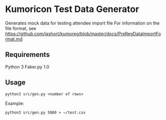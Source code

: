 Kumoricon Test Data Generator
===============================

Generates mock data for testing attendee import file
For information on the file format, see https://github.com/jashort/kumoreg/blob/master/docs/PreRegDataImportFormat.md

Requirements
---------------
Python 3
Faker.py 1.0


Usage 
---------------

```
python3 src/gen.py <number of rows>
```

Example:
```
python3 src/gen.py 5000 > ~/test.csv
```

